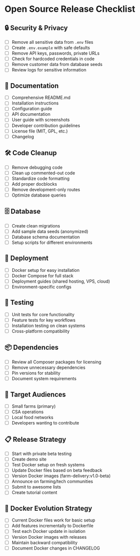 # Open Source Release Checklist

## 🔒 Security & Privacy
- [ ] Remove all sensitive data from `.env` files
- [ ] Create `.env.example` with safe defaults
- [ ] Remove API keys, passwords, private URLs
- [ ] Check for hardcoded credentials in code
- [ ] Remove customer data from database seeds
- [ ] Review logs for sensitive information

## 📝 Documentation
- [ ] Comprehensive README.md
- [ ] Installation instructions
- [ ] Configuration guide  
- [ ] API documentation
- [ ] User guide with screenshots
- [ ] Developer contribution guidelines
- [ ] License file (MIT, GPL, etc.)
- [ ] Changelog

## 🛠️ Code Cleanup
- [ ] Remove debugging code
- [ ] Clean up commented-out code
- [ ] Standardize code formatting
- [ ] Add proper docblocks
- [ ] Remove development-only routes
- [ ] Optimize database queries

## 🗄️ Database
- [ ] Create clean migrations
- [ ] Add sample data seeds (anonymized)
- [ ] Database schema documentation
- [ ] Setup scripts for different environments

## 🐳 Deployment
- [ ] Docker setup for easy installation
- [ ] Docker Compose for full stack
- [ ] Deployment guides (shared hosting, VPS, cloud)
- [ ] Environment-specific configs

## 🧪 Testing
- [ ] Unit tests for core functionality
- [ ] Feature tests for key workflows
- [ ] Installation testing on clean systems
- [ ] Cross-platform compatibility

## 📦 Dependencies
- [ ] Review all Composer packages for licensing
- [ ] Remove unnecessary dependencies  
- [ ] Pin versions for stability
- [ ] Document system requirements

## 🎯 Target Audiences
- [ ] Small farms (primary)
- [ ] CSA operations
- [ ] Local food networks
- [ ] Developers wanting to contribute

## 📋 Release Strategy
- [ ] Start with private beta testing
- [ ] Create demo site
- [ ] Test Docker setup on fresh systems
- [ ] Update Docker files based on beta feedback
- [ ] Version Docker images (farm-delivery:v1.0-beta)
- [ ] Announce on farming/tech communities
- [ ] Submit to awesome lists
- [ ] Create tutorial content

## 🐳 Docker Evolution Strategy
- [ ] Current Docker files work for basic setup
- [ ] Add features incrementally to Dockerfile
- [ ] Test each Docker update in isolation
- [ ] Version Docker images with releases
- [ ] Maintain backward compatibility
- [ ] Document Docker changes in CHANGELOG
